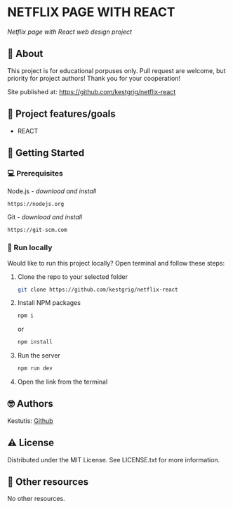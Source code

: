 # NETFLIX PAGE WITH REACT

_Netflix page with React web design project_
<br>

## 🌟 About

This project is for educational porpuses only. Pull request are welcome, but priority for project authors! Thank you for your cooperation!

Site published at: https://github.com/kestgrig/netflix-react

## 🎯 Project features/goals

-   REACT

## 🧰 Getting Started

### 💻 Prerequisites

Node.js - _download and install_

```
https://nodejs.org
```

Git - _download and install_

```
https://git-scm.com
```

### 🏃 Run locally

Would like to run this project locally? Open terminal and follow these steps:

1. Clone the repo to your selected folder
    ```sh
    git clone https://github.com/kestgrig/netflix-react
    ```
2. Install NPM packages
    ```sh
    npm i
    ```
    or
    ```sh
    npm install
    ```
3. Run the server
    ```sh
    npm run dev
    ```
4. Open the link from the terminal

## 🤓 Authors

Kestutis: [Github](https://github.com/kestgrig)

## ⚠️ License

Distributed under the MIT License. See LICENSE.txt for more information.

## 🔗 Other resources

No other resources.
